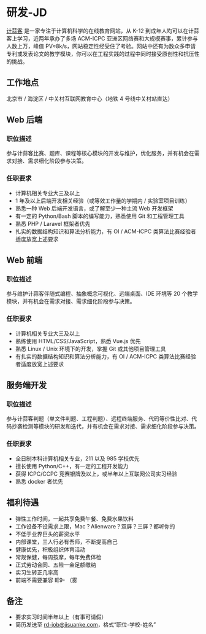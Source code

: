 # 研发-JD
[计蒜客](https://www.jisuanke.com) 是一家专注于计算机科学的在线教育网站，从 K-12 到成年人均可以在计蒜客上学习，近两年承办了多场 ACM-ICPC 亚洲区网络赛和大规模赛事，累计参与人数上万，峰值 PV≈8k/s，网站稳定性经受住了考验。网站中还有为数众多申请专利或发表论文的教学模块，你可以在工程实践的过程中同时接受原创性和抗压性的挑战。

## 工作地点
北京市 / 海淀区 / 中关村互联网教育中心（地铁 4 号线中关村站直达）

## Web 后端
### 职位描述
参与计蒜客比赛、题库、课程等核心模块的开发与维护，优化服务，并有机会在需求对接、需求细化阶段参与决策。

### 任职要求
- 计算机相关专业大三及以上
- 1 年及以上后端开发相关经验（或等效工作量的学期内 / 实验室项目训练）
- 熟悉一种 Web 后端开发语言，或了解至少一种主流 Web 开发框架
- 有一定的 Python/Bash 脚本的编写能力，熟悉使用 Git 和工程管理工具
- 熟悉 PHP / Laravel 框架者优先
- 扎实的数据结构知识和算法分析能力，有 OI / ACM-ICPC 类算法比赛经验者适度放宽上述要求

## Web 前端
### 职位描述
参与维护计蒜客伴随式编程、抽象概念可视化、远端桌面、IDE 环境等 20 个教学模块，并有机会在需求对接、需求细化阶段参与决策。

### 任职要求
- 计算机相关专业大三及以上
- 熟练使用 HTML/CSS/JavaScript，熟悉 Vue.js 优先
- 熟悉 Linux / Unix 环境下的开发，掌握 Git 或其他项目管理工具
- 有扎实的数据结构知识和算法分析能力，有 OI / ACM-ICPC 类算法比赛经验者适度放宽上述要求

## 服务端开发
### 职位描述
参与计蒜客判题（单文件判题、工程判题）、远程终端服务、代码等价性比对、代码抄袭检测等模块的研发和迭代，并有机会在需求对接、需求细化阶段参与决策。

### 任职要求
- 全日制本科计算机相关专业，211 以及 985 学校优先
- 擅长使用 Python/C++，有一定的工程开发能力
- 获得 ICPC/CCPC 竞赛银牌及以上，或半年以上互联网公司实习经验
- 熟悉 docker 者优先

## 福利待遇
- 弹性工作时间，一起共享免费午餐、免费水果饮料
- 工作设备不设需求上限，Mac？Alienware？双屏？三屏？都听你的
- 不低于业界巨头的薪资水平
- 内部课堂，三人行必有吾师，不断提高自己
- 健康优先，积极组织体育活动
- 常规保健，每周按摩，每年免费体检
- 正式劳动合同、五险一金足额缴纳
- 实习生转正几率高
- 前端不需要兼容 IE9- （雾

## 备注
- 要求实习时间半年以上（有事可请假）
- 简历发送至 rd-job@jisuanke.com，格式“职位-学校-姓名”
